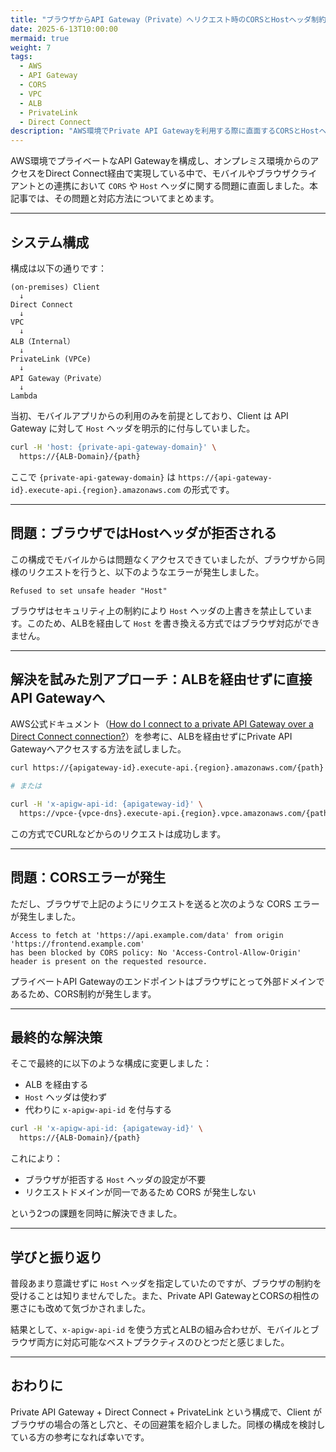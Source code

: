 ```yaml
---
title: "ブラウザからAPI Gateway（Private）へリクエスト時のCORSとHostヘッダ制約の対処法"
date: 2025-6-13T10:00:00
mermaid: true
weight: 7
tags:
  - AWS
  - API Gateway
  - CORS
  - VPC
  - ALB
  - PrivateLink
  - Direct Connect
description: "AWS環境でPrivate API Gatewayを利用する際に直面するCORSとHostヘッダ制約の問題とその対処法について解説します。モバイルとブラウザクライアント両対応の構成例を紹介。"
---
```


AWS環境でプライベートなAPI Gatewayを構成し、オンプレミス環境からのアクセスをDirect Connect経由で実現している中で、モバイルやブラウザクライアントとの連携において `CORS` や `Host` ヘッダに関する問題に直面しました。本記事では、その問題と対応方法についてまとめます。

---

## システム構成

構成は以下の通りです：

```
(on-premises) Client 
  ↓
Direct Connect
  ↓
VPC
  ↓
ALB（Internal）
  ↓
PrivateLink (VPCe)
  ↓
API Gateway（Private）
  ↓
Lambda
```

当初、モバイルアプリからの利用のみを前提としており、Client は API Gateway に対して `Host` ヘッダを明示的に付与していました。

```bash
curl -H 'host: {private-api-gateway-domain}' \
  https://{ALB-Domain}/{path}
```

ここで `{private-api-gateway-domain}` は `https://{api-gateway-id}.execute-api.{region}.amazonaws.com` の形式です。

---

## 問題：ブラウザではHostヘッダが拒否される

この構成でモバイルからは問題なくアクセスできていましたが、ブラウザから同様のリクエストを行うと、以下のようなエラーが発生しました。

```
Refused to set unsafe header "Host"
```

ブラウザはセキュリティ上の制約により `Host` ヘッダの上書きを禁止しています。このため、ALBを経由して `Host` を書き換える方式ではブラウザ対応ができません。

---

## 解決を試みた別アプローチ：ALBを経由せずに直接API Gatewayへ

AWS公式ドキュメント（[How do I connect to a private API Gateway over a Direct Connect connection?](https://repost.aws/knowledge-center/direct-connect-private-api-gateway)）を参考に、ALBを経由せずにPrivate API Gatewayへアクセスする方法を試しました。

```bash
curl https://{apigateway-id}.execute-api.{region}.amazonaws.com/{path}

# または

curl -H 'x-apigw-api-id: {apigateway-id}' \
  https://vpce-{vpce-dns}.execute-api.{region}.vpce.amazonaws.com/{path}
```

この方式でCURLなどからのリクエストは成功します。

---

## 問題：CORSエラーが発生

ただし、ブラウザで上記のようにリクエストを送ると次のような CORS エラーが発生しました。

```
Access to fetch at 'https://api.example.com/data' from origin 'https://frontend.example.com' 
has been blocked by CORS policy: No 'Access-Control-Allow-Origin' header is present on the requested resource.
```

プライベートAPI Gatewayのエンドポイントはブラウザにとって外部ドメインであるため、CORS制約が発生します。

---

## 最終的な解決策

そこで最終的に以下のような構成に変更しました：

* ALB を経由する
* `Host` ヘッダは使わず
* 代わりに `x-apigw-api-id` を付与する

```bash
curl -H 'x-apigw-api-id: {apigateway-id}' \
  https://{ALB-Domain}/{path}
```

これにより：

* ブラウザが拒否する `Host` ヘッダの設定が不要
* リクエストドメインが同一であるため CORS が発生しない

という2つの課題を同時に解決できました。

---

## 学びと振り返り

普段あまり意識せずに `Host` ヘッダを指定していたのですが、ブラウザの制約を受けることは知りませんでした。また、Private API GatewayとCORSの相性の悪さにも改めて気づかされました。

結果として、`x-apigw-api-id` を使う方式とALBの組み合わせが、モバイルとブラウザ両方に対応可能なベストプラクティスのひとつだと感じました。

---

## おわりに

Private API Gateway + Direct Connect + PrivateLink という構成で、Client がブラウザの場合の落とし穴と、その回避策を紹介しました。同様の構成を検討している方の参考になれば幸いです。
